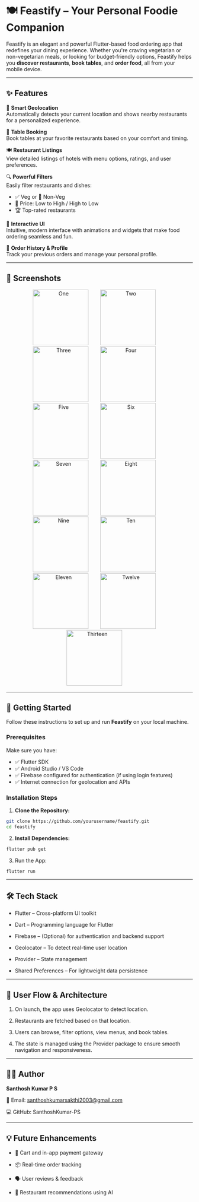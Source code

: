 # 🍽️ Feastify – Your Personal Foodie Companion

Feastify is an elegant and powerful Flutter-based food ordering app that redefines your dining experience. Whether you're craving vegetarian or non-vegetarian meals, or looking for budget-friendly options, Feastify helps you **discover restaurants**, **book tables**, and **order food**, all from your mobile device.

---

## ✨ Features

📍 **Smart Geolocation**  
Automatically detects your current location and shows nearby restaurants for a personalized experience.

📅 **Table Booking**  
Book tables at your favorite restaurants based on your comfort and timing.

🍽️ **Restaurant Listings**  
View detailed listings of hotels with menu options, ratings, and user preferences.

🔍 **Powerful Filters**  
Easily filter restaurants and dishes:
- ✅ Veg or 🍗 Non-Veg
- 💸 Price: Low to High / High to Low
- 🏆 Top-rated restaurants

🧭 **Interactive UI**  
Intuitive, modern interface with animations and widgets that make food ordering seamless and fun.

🧾 **Order History & Profile**  
Track your previous orders and manage your personal profile.

---

## 📸 Screenshots

<div align="center">
  <img src="screenshots/One.jpg" alt="One" width="150"/>&emsp;&emsp; 
  <img src="screenshots/Two.jpg" alt="Two" width="150"/>&emsp;&emsp;
  <img src="screenshots/Three.jpg" alt="Three" width="150"/>&emsp;&emsp;
  <img src="screenshots/Four.jpg" alt="Four" width="150"/>&emsp;&emsp;
  <img src="screenshots/Five.jpg" alt="Five" width="150"/>&emsp;&emsp;
  <img src="screenshots/Six.jpg" alt="Six" width="150"/>&emsp;&emsp;
  <img src="screenshots/Seven.jpg" alt="Seven" width="150"/>&emsp;&emsp;
  <img src="screenshots/Eight.jpg" alt="Eight" width="150"/>&emsp;&emsp;
  <img src="screenshots/Nine.jpg" alt="Nine" width="150"/>&emsp;&emsp;
  <img src="screenshots/Ten.jpg" alt="Ten" width="150"/>&emsp;&emsp;
  <img src="screenshots/Eleven.jpg" alt="Eleven" width="150"/>&emsp;&emsp;
  <img src="screenshots/Twelve.jpg" alt="Twelve" width="150"/>&emsp;&emsp;
  <img src="screenshots/Thirteen.jpg" alt="Thirteen" width="150"/>&emsp;&emsp;

  
</div>

---

## 🚀 Getting Started

Follow these instructions to set up and run **Feastify** on your local machine.

### Prerequisites

Make sure you have:
- ✅ Flutter SDK
- ✅ Android Studio / VS Code
- ✅ Firebase configured for authentication (if using login features)
- ✅ Internet connection for geolocation and APIs

### Installation Steps

1. **Clone the Repository:**

```bash
git clone https://github.com/yourusername/feastify.git
cd feastify
```
2. **Install Dependencies:**
```bash
flutter pub get
```
3. Run the App:
```bash
flutter run
```
---
## 🛠️ Tech Stack
- Flutter – Cross-platform UI toolkit

- Dart – Programming language for Flutter

- Firebase – (Optional) for authentication and backend support

- Geolocator – To detect real-time user location

- Provider – State management

- Shared Preferences – For lightweight data persistence

---

## 🔐 User Flow & Architecture
1. On launch, the app uses Geolocator to detect location.

2. Restaurants are fetched based on that location.

3. Users can browse, filter options, view menus, and book tables.

4. The state is managed using the Provider package to ensure smooth navigation and responsiveness.
---
## 🙋‍♂️ Author
**Santhosh Kumar P S**

📧 Email: santhoshkumarsakthi2003@gmail.com

💻 GitHub: SanthoshKumar-PS

---
## 💡 Future Enhancements
- 🛒 Cart and in-app payment gateway

- 📦 Real-time order tracking

- 🗣️ User reviews & feedback

- 🎯 Restaurant recommendations using AI


